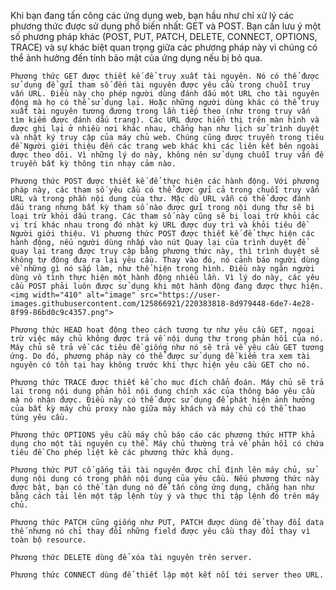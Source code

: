 Khi bạn đang tấn công các ứng dụng web, bạn hầu như chỉ xử lý các phương thức được sử dụng phổ biến nhất: GET và POST. Bạn cần lưu ý một số phương pháp khác (POST, PUT, PATCH, DELETE, CONNECT, OPTIONS, TRACE) và sự khác biệt quan trọng giữa các phương pháp này vì chúng có thể ảnh hưởng đến tính bảo mật của ứng dụng nếu bị bỏ qua.  

    Phương thức GET được thiết kế để truy xuất tài nguyên. Nó có thể được sử dụng để gửi tham số đến tài nguyên được yêu cầu trong chuỗi truy vấn URL. Điều này cho phép người dùng đánh dấu một URL cho tài nguyên động mà họ có thể sử dụng lại. Hoặc những người dùng khác có thể truy xuất tài nguyên tương đương trong lần tiếp theo (như trong truy vấn tìm kiếm được đánh dấu trang). Các URL được hiển thị trên màn hình và được ghi lại ở nhiều nơi khác nhau, chẳng hạn như lịch sử trình duyệt và nhật ký truy cập của máy chủ web. Chúng cũng được truyền trong tiêu đề Người giới thiệu đến các trang web khác khi các liên kết bên ngoài được theo dõi. Vì những lý do này, không nên sử dụng chuỗi truy vấn để truyền bất kỳ thông tin nhạy cảm nào.  
    
    Phương thức POST được thiết kế để thực hiện các hành động. Với phương pháp này, các tham số yêu cầu có thể được gửi cả trong chuỗi truy vấn URL và trong phần nội dung của thư. Mặc dù URL vẫn có thể được đánh dấu trang nhưng bất kỳ tham số nào được gửi trong nội dung thư sẽ bị loại trừ khỏi dấu trang. Các tham số này cũng sẽ bị loại trừ khỏi các vị trí khác nhau trong đó nhật ký URL được duy trì và khỏi tiêu đề Người giới thiệu. Vì phương thức POST được thiết kế để thực hiện các hành động, nếu người dùng nhấp vào nút Quay lại của trình duyệt để quay lại trang được truy cập bằng phương thức này, thì trình duyệt sẽ không tự động đưa ra lại yêu cầu. Thay vào đó, nó cảnh báo người dùng về những gì nó sắp làm, như thể hiện trong hình. Điều này ngăn người dùng vô tình thực hiện một hành động nhiều lần. Vì lý do này, các yêu cầu POST phải luôn được sử dụng khi một hành động đang được thực hiện.  
    <img width="410" alt="image" src="https://user-images.githubusercontent.com/125866921/220383818-8d979448-6de7-4e28-8f99-86bd0c9c4357.png">

    Phương thức HEAD hoạt động theo cách tương tự như yêu cầu GET, ngoại trừ việc máy chủ không được trả về nội dung thư trong phản hồi của nó. Máy chủ sẽ trả về các tiêu đề giống như nó sẽ trả về yêu cầu GET tương ứng. Do đó, phương pháp này có thể được sử dụng để kiểm tra xem tài nguyên có tồn tại hay không trước khi thực hiện yêu cầu GET cho nó.  
    
    Phương thức TRACE được thiết kế cho mục đích chẩn đoán. Máy chủ sẽ trả lại trong nội dung phản hồi nội dung chính xác của thông báo yêu cầu mà nó nhận được. Điều này có thể được sử dụng để phát hiện ảnh hưởng của bất kỳ máy chủ proxy nào giữa máy khách và máy chủ có thể thao túng yêu cầu.  
    
    Phương thức OPTIONS yêu cầu máy chủ báo cáo các phương thức HTTP khả dụng cho một tài nguyên cụ thể. Máy chủ thường trả về phản hồi có chứa tiêu đề Cho phép liệt kê các phương thức khả dụng.  
    
    Phương thức PUT cố gắng tải tài nguyên được chỉ định lên máy chủ, sử dụng nội dung có trong phần nội dung của yêu cầu. Nếu phương thức này được bật, bạn có thể tận dụng nó để tấn công ứng dụng, chẳng hạn như bằng cách tải lên một tập lệnh tùy ý và thực thi tập lệnh đó trên máy chủ.  
    
    Phương thức PATCH cũng giống như PUT, PATCH được dùng để thay đổi data thế nhưng nó chỉ thay đổi những field được yêu cầu thay đổi thay vì toàn bộ resource.  
    
    Phương thức DELETE dùng để xóa tài nguyên trên server.  
    
    Phương thức CONNECT dùng để thiết lập một kết nối tới server theo URL.  
